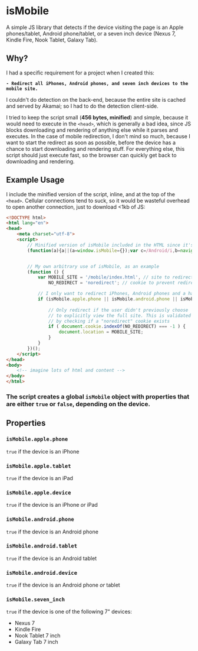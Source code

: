 # isMobile

A simple JS library that detects if the device visiting the page is an Apple phones/tablet, Android phone/tablet, or a seven inch device (Nexus 7, Kindle Fire, Nook Tablet, Galaxy Tab).


## Why?

I had a specific requirement for a project when I created this:

**`- Redirect all iPhones, Android phones, and seven inch devices to the mobile site.`**

I couldn't do detection on the back-end, because the entire site is cached and served by Akamai; so I had to do the detection client-side.

I tried to keep the script small (**456 bytes, minified**) and simple, because it would need to execute in the `<head>`, which is generally a bad idea, since JS blocks downloading and rendering of anything else while it parses and executes. In the case of mobile redirection, I don't mind so much, because I want to start the redirect as soon as possible, before the device has a chance to start downloading and rendering stuff. For everything else, this script should just execute fast, so the browser can quickly get back to downloading and rendering.


## Example Usage

I include the minified version of the script, inline, and at the top of the `<head>`. Cellular connections tend to suck, so it would be wasteful overhead to open another connection, just to download <1kb of JS:


```html
<!DOCTYPE html>
<html lang="en">
<head>
    <meta charset="utf-8">
    <script>
        // Minified version of isMobile included in the HTML since it's only ~480 bytes
        (function(a){a||(a=window.isMobile={});var c=/Android/i,b=navigator.userAgent;a.apple={};a.apple.phone=/iPhone/i.test(b);a.apple.tablet=/iPad/i.test(b);a.apple.device=a.apple.phone||a.apple.tablet;a.android={};a.android.phone=/(?=.*\bAndroid\b)(?=.*\bMobile\b)/i.test(b);a.android.tablet=!a.android.phone&&c.test(b);a.android.device=a.android.phone||a.android.tablet;a.seven_inch=/(?:Nexus 7|BNTV250|Kindle Fire|Silk|GT-P1000)/i.test(b)})(window.isMobile);


        // My own arbitrary use of isMobile, as an example
        (function () {
            var MOBILE_SITE = '/mobile/index.html', // site to redirect to
                NO_REDIRECT = 'noredirect'; // cookie to prevent redirect

            // I only want to redirect iPhones, Android phones and a handful of 7" devices
            if (isMobile.apple.phone || isMobile.android.phone || isMobile.seven_inch) {
                
                // Only redirect if the user didn't previously choose
                // to explicitly view the full site. This is validated
                // by checking if a "noredirect" cookie exists
                if ( document.cookie.indexOf(NO_REDIRECT) === -1 ) {
                    document.location = MOBILE_SITE;
                }
            }
        })();       
    </script>
</head>
<body>
    <!-- imagine lots of html and content -->
</body>
</html>
```

### The script creates a global `isMobile` object with properties that are either `true` or `false`, depending on the device.

## Properties

### `isMobile.apple.phone`
`true` if the device is an iPhone

### `isMobile.apple.tablet`
`true` if the device is an iPad

### `isMobile.apple.device`
`true` if the device is an iPhone _or_ iPad

### `isMobile.android.phone`
`true` if the device is an Android phone

### `isMobile.android.tablet`
`true` if the device is an Android tablet

### `isMobile.android.device`
`true` if the device is an Android phone _or_ tablet

### `isMobile.seven_inch`
`true` if the device is one of the following 7" devices:

- Nexus 7
- Kindle Fire
- Nook Tablet 7 inch
- Galaxy Tab 7 inch
